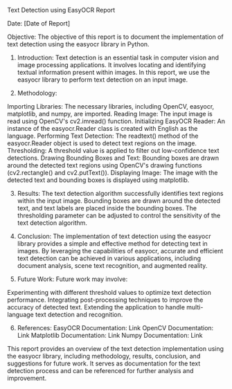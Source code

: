 Text Detection using EasyOCR Report

Date: [Date of Report]

Objective:
The objective of this report is to document the implementation of text detection using the easyocr library in Python.

1. Introduction:
Text detection is an essential task in computer vision and image processing applications.
It involves locating and identifying textual information present within images. In this report, we use the easyocr library to perform text detection on an input image.

3. Methodology:

Importing Libraries: The necessary libraries, including OpenCV, easyocr, matplotlib, and numpy, are imported.
Reading Image: The input image is read using OpenCV's cv2.imread() function.
Initializing EasyOCR Reader: An instance of the easyocr.Reader class is created with English as the language.
Performing Text Detection: The readtext() method of the easyocr.Reader object is used to detect text regions on the image.
Thresholding: A threshold value is applied to filter out low-confidence text detections.
Drawing Bounding Boxes and Text: Bounding boxes are drawn around the detected text regions using OpenCV's drawing functions (cv2.rectangle() and cv2.putText()).
Displaying Image: The image with the detected text and bounding boxes is displayed using matplotlib.

3. Results:
The text detection algorithm successfully identifies text regions within the input image. Bounding boxes are drawn around the detected text, 
and text labels are placed inside the bounding boxes. The thresholding parameter can be adjusted to control the sensitivity of the text detection algorithm.

4. Conclusion:
The implementation of text detection using the easyocr library provides a simple and effective method for detecting text in images.
By leveraging the capabilities of easyocr, accurate and efficient text detection can be achieved in various applications, including document analysis,
scene text recognition, and augmented reality.

6. Future Work:
Future work may involve:

Experimenting with different threshold values to optimize text detection performance.
Integrating post-processing techniques to improve the accuracy of detected text.
Extending the application to handle multi-language text detection and recognition.

6. References:
EasyOCR Documentation: Link
OpenCV Documentation: Link
Matplotlib Documentation: Link
Numpy Documentation: Link


This report provides an overview of the text detection implementation using the easyocr library, 
including methodology, results, conclusion, and suggestions for future work. It serves as documentation for the text detection process and can be referenced 
for further analysis and improvement.

